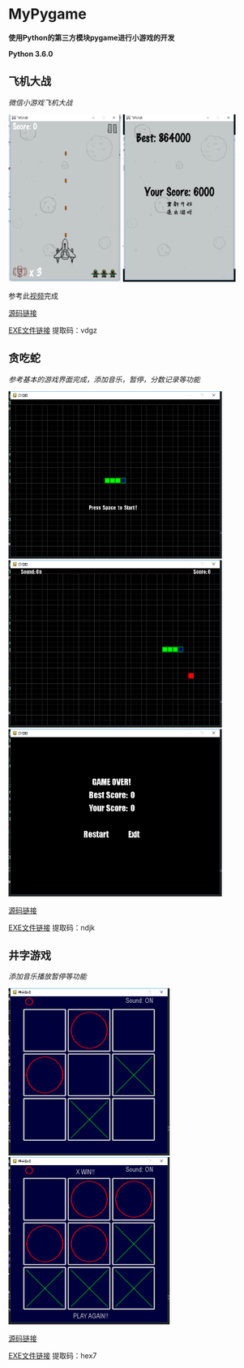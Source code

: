# MyPygame

**使用Python的第三方模块pygame进行小游戏的开发**

**Python 3.6.0**

## 飞机大战
*微信小游戏飞机大战*
<div algin='center'>
<img src="https://github.com/crazywh/MyPygame/blob/master/Image/plane1.png"  height="330">
<img src="https://github.com/crazywh/MyPygame/blob/master/Image/plane2.png"  height="330">
</div>

参考此[视频](https://www.bilibili.com/video/BV1ZW411B7dY?from=search&seid=5735444825341283888)完成

[源码链接](https://github.com/crazywh/Plane-Figh)

[EXE文件链接](https://pan.baidu.com/s/1EEQ6Dz-TliloNlxExokoWQ) 提取码：vdgz
## 贪吃蛇
*参考基本的游戏界面完成，添加音乐，暂停，分数记录等功能*
<div algin='center'>
<img src="https://github.com/crazywh/MyPygame/blob/master/Image/s1.png"  height="330">
<img src="https://github.com/crazywh/MyPygame/blob/master/Image/s2.png"  height="330">
<img src="https://github.com/crazywh/MyPygame/blob/master/Image/s3.png"  height="330">  
</div>

[源码链接](https://github.com/crazywh/Snake)

[EXE文件链接](https://pan.baidu.com/s/1_jFmtV9Au4BmfbVQtVa9Xg) 提取码：ndjk
## 井字游戏
*添加音乐播放暂停等功能*
<div algin='center'>
<img src="https://github.com/crazywh/MyPygame/blob/master/Image/t1.png"  height="330">
<img src="https://github.com/crazywh/MyPygame/blob/master/Image/t2.png"  height="330">
</div>

[源码链接](https://github.com/crazywh/Tic-Tac-Toe-Game)

[EXE文件链接](https://pan.baidu.com/s/1X3T3own_75egXnEg-Q8yjA) 提取码：hex7
